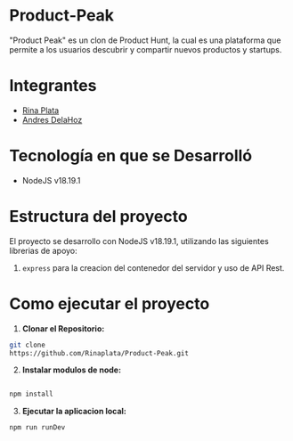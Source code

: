 # Product-Peak

"Product Peak" es un clon de Product Hunt, la cual es una plataforma que permite a los usuarios descubrir y compartir nuevos productos y startups.

# Integrantes

- [Rina Plata ](https://github.com/Rinaplata)
- [Andres DelaHoz](https://github.com/eldelahoz)

# Tecnología en que se Desarrolló

- NodeJS v18.19.1

# Estructura del proyecto

El proyecto se desarrollo con NodeJS v18.19.1, utilizando las siguientes librerias de apoyo:

1. `express` para la creacion del contenedor del
   servidor y uso de API Rest.

# Como ejecutar el proyecto

1. **Clonar el Repositorio:**

```bash
git clone
https://github.com/Rinaplata/Product-Peak.git
```

2. **Instalar modulos de node:**

```bash

npm install
```

3. **Ejecutar la aplicacion local:**

```bash
npm run runDev
```
